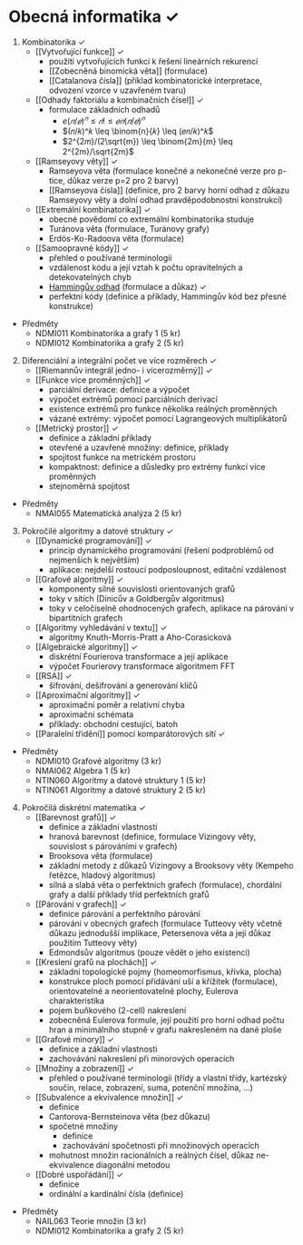 # Obecná informatika ✓
1. Kombinatorika ✓
	- [[Vytvořující funkce]] ✓
		- použití vytvořujících funkcí k řešení lineárních rekurencí
		- [[Zobecněná binomická věta]] (formulace)
		- [[Catalanova čísla]] (příklad kombinatorické interpretace, odvození vzorce v uzavřeném tvaru) 
	- [[Odhady faktoriálu a kombinačních čísel]] ✓
		- formulace základních odhadů
			- $e(𝑛/𝑒)^𝑛 \leq 𝑛! \leq 𝑒𝑛(𝑛/𝑒)^𝑛$
			- $(𝑛/𝑘)^𝑘 \leq \binom{n}{𝑘} \leq (𝑒𝑛/𝑘)^𝑘$
			- $2^{2𝑚}/(2\sqrt{m}) \leq \binom{2m}{m} \leq 2^{2m}/\sqrt{2m}$
	- [[Ramseyovy věty]] ✓
		- Ramseyova věta (formulace konečné a nekonečné verze pro p-tice, důkaz verze p=2 pro 2 barvy)
		- [[Ramseyova čísla]] (definice, pro 2 barvy horní odhad z důkazu Ramseyovy věty a dolní odhad pravděpodobnostní konstrukcí)
	- [[Extremální kombinatorika]] ✓
		- obecné povědomí co extremální kombinatorika studuje
		- Turánova věta (formulace, Turánovy grafy)
		- Erdös-Ko-Radoova věta (formulace)
	- [[Samoopravné kódy]] ✓
		- přehled o používané terminologii
		- vzdálenost kódu a její vztah k počtu opravitelných a detekovatelných chyb
		- [Hammingův odhad](mff_statnice/combinatorics/Samoopravné%20kódy#Hammingův%20odhad) (formulace a důkaz) ✓
		- perfektní kódy (definice a příklady, Hammingův kód bez přesné konstrukce)
- Předměty
	- NDMI011 Kombinatorika a grafy 1 (5 kr)
	- NDMI012 Kombinatorika a grafy 2 (5 kr)
	
2. Diferenciální a integrální počet ve více rozměrech ✓
	- [[Riemannův integrál jedno- i vícerozměrný]] ✓
	- [[Funkce více proměnných]] ✓
		- parciální derivace: definice a výpočet
		- výpočet extrémů pomocí parciálních derivací
		- existence extrémů pro funkce několika reálných proměnných
		- vázané extrémy: výpočet pomocí Lagrangeových multiplikátorů
	- [[Metrický prostor]] ✓
		- definice a základní příklady
		- otevřené a uzavřené množiny: definice, příklady
		- spojitost funkce na metrickém prostoru
		- kompaktnost: definice a důsledky pro extrémy funkcí více proměnných
		- stejnoměrná spojitost
- Předměty
	- NMAI055 Matematická analýza 2 (5 kr)

3. Pokročilé algoritmy a datové struktury ✓
	- [[Dynamické programování]] ✓
		- princip dynamického programování (řešení podproblémů od nejmenších k největším)
		- aplikace: nejdelší rostoucí podposloupnost, editační vzdálenost
	- [[Grafové algoritmy]] ✓
		- komponenty silné souvislosti orientovaných grafů
		- toky v sítích (Dinicův a Goldbergův algoritmus)
		- toky v celočíselně ohodnocených grafech, aplikace na párování v bipartitních grafech
	- [[Algoritmy vyhledávání v textu]] ✓
		- algoritmy Knuth-Morris-Pratt a Aho-Corasicková
	- [[Algebraické algoritmy]] ✓
		- diskrétní Fourierova transformace a její aplikace
		- výpočet Fourierovy transformace algoritmem FFT
	- [[RSA]] ✓
		- šifrování, dešifrování a generování klíčů
	- [[Aproximační algoritmy]] ✓
		- aproximační poměr a relativní chyba
		- aproximační schémata
		- příklady: obchodní cestující, batoh
	- [[Paralelní třidění]] pomocí komparátorových sítí ✓
- Předměty
	- NDMI010 Grafové algoritmy (3 kr)
	- NMAI062 Algebra 1 (5 kr)
	- NTIN060 Algoritmy a datové struktury 1 (5 kr)
	- NTIN061 Algoritmy a datové struktury 2 (5 kr)

4. Pokročilá diskrétní matematika ✓
	- [[Barevnost grafů]] ✓
		- definice a základní vlastnosti
		- hranová barevnost (definice, formulace Vizingovy věty, souvislost s párováními v grafech)
		- Brooksova věta (formulace)
		- základní metody z důkazů Vizingovy a Brooksovy věty (Kempeho řetězce, hladový algoritmus)
		- silná a slabá věta o perfektních grafech (formulace), chordální grafy a další příklady tříd perfektních grafů
	- [[Párování v grafech]] ✓
		- definice párování a perfektního párování
		- párování v obecných grafech (formulace Tutteovy věty včetně důkazu jednodušší implikace, Petersenova věta a její důkaz použitím Tutteovy věty)
		- Edmondsův algoritmus (pouze vědět o jeho existenci)
	- [[Kreslení grafů na plochách]] ✓
		- základní topologické pojmy (homeomorfismus, křivka, plocha)
		- konstrukce ploch pomocí přidávání uší a křížítek (formulace), orientovatelné a neorientovatelné plochy, Eulerova charakteristika
		- pojem buňkového (2-cell) nakreslení
		- zobecněná Eulerova formule, její použití pro horní odhad počtu hran a minimálního stupně v grafu nakresleném na dané ploše
	- [[Grafové minory]] ✓
		- definice a základní vlastnosti
		- zachovávání nakreslení při minorových operacích
	- [[Množiny a zobrazení]] ✓
		- přehled o používané terminologii (třídy a vlastní třídy, kartézský součin, relace, zobrazení, suma, potenční množina, …)
	- [[Subvalence a ekvivalence množin]] ✓
		- definice
		- Cantorova-Bernsteinova věta (bez důkazu)
		- spočetné množiny
			- definice
			- zachovávání spočetnosti při množinových operacích
		- mohutnost množin racionálních a reálných čísel, důkaz ne-ekvivalence diagonální metodou
	- [[Dobré uspořádání]] ✓
		- definice
		- ordinální a kardinální čísla (definice)
- Předměty
	- NAIL063 Teorie množin (3 kr)
	- NDMI012 Kombinatorika a grafy 2 (5 kr)